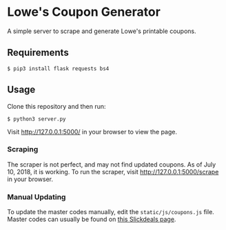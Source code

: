# Lowe's Coupon Generator
A simple server to scrape and generate Lowe's printable coupons.

## Requirements
```shell
$ pip3 install flask requests bs4
```

## Usage
Clone this repository and then run:

```shell
$ python3 server.py
```

Visit <http://127.0.0.1:5000/> in your browser to view the page.

### Scraping
The scraper is not perfect, and may not find updated coupons. As of
July 10, 2018, it is working. To run the scraper, visit
<http://127.0.0.1:5000/scrape> in your browser.

### Manual Updating
To update the master codes manually, edit the `static/js/coupons.js` file.
Master codes can usually be found on [this Slickdeals page][mastercodes].

[mastercodes]: https://slickdeals.net/f/9549456-lowe-s-10-15-50-off-online-coupons-sharing-only-no-off-topic#post93883968
